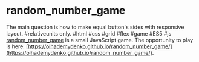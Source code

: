 # random_number_game
The main question is how to make equal button's sides with responsive layout. #relativeunits only. #html #css #grid #flex #game #ES5 #js
[random_number_game](https://github.com/OlhaDemydenko/random_number_game) is a small JavaScript game.
The opportunity to play is here: [https://olhademydenko.github.io/random_number_game/](https://olhademydenko.github.io/random_number_game/).
